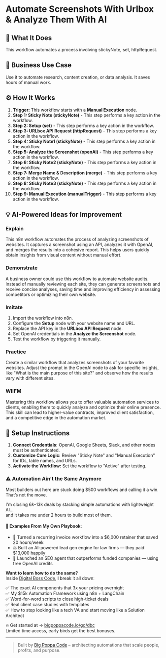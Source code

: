 # Automate Screenshots With Urlbox & Analyze Them With AI

## 🚀 What It Does
This workflow automates a process involving stickyNote, set, httpRequest.

## 💼 Business Use Case
Use it to automate research, content creation, or data analysis. It saves hours of manual work.

## ⚙️ How It Works
1.  **Trigger:** This workflow starts with a **Manual Execution** node.
2. **Step 1: Sticky Note (stickyNote)** - This step performs a key action in the workflow.
3. **Step 2: Setup (set)** - This step performs a key action in the workflow.
4. **Step 3: URLbox API Request (httpRequest)** - This step performs a key action in the workflow.
5. **Step 4: Sticky Note1 (stickyNote)** - This step performs a key action in the workflow.
6. **Step 5: Analyze the Screenshot (openAi)** - This step performs a key action in the workflow.
7. **Step 6: Sticky Note2 (stickyNote)** - This step performs a key action in the workflow.
8. **Step 7: Merge Name & Description (merge)** - This step performs a key action in the workflow.
9. **Step 8: Sticky Note3 (stickyNote)** - This step performs a key action in the workflow.
10. **Step 9: Manual Execution (manualTrigger)** - This step performs a key action in the workflow.

## 💡 AI-Powered Ideas for Improvement
### Explain
This n8n workflow automates the process of analyzing screenshots of websites. It captures a screenshot using an API, analyzes it with OpenAI, and merges the results into a cohesive report. This helps users quickly obtain insights from visual content without manual effort.

### Demonstrate
A business owner could use this workflow to automate website audits. Instead of manually reviewing each site, they can generate screenshots and receive concise analyses, saving time and improving efficiency in assessing competitors or optimizing their own website.

### Imitate
1. Import the workflow into n8n.
2. Configure the **Setup** node with your website name and URL.
3. Replace the API key in the **URLbox API Request** node.
4. Set OpenAI credentials in the **Analyze the Screenshot** node.
5. Test the workflow by triggering it manually.

### Practice
Create a similar workflow that analyzes screenshots of your favorite websites. Adjust the prompt in the OpenAI node to ask for specific insights, like "What is the main purpose of this site?" and observe how the results vary with different sites.

### WIIFM
Mastering this workflow allows you to offer valuable automation services to clients, enabling them to quickly analyze and optimize their online presence. This skill can lead to higher-value contracts, improved client satisfaction, and a competitive edge in the automation market.

## 🔧 Setup Instructions
1. **Connect Credentials:** OpenAI, Google Sheets, Slack, and other nodes must be authenticated.
2. **Customize Core Logic:** Review "Sticky Note" and "Manual Execution" for IDs, table names, and URLs.
3. **Activate the Workflow:** Set the workflow to "Active" after testing.

### ⚠️ Automation Ain’t the Same Anymore

Most builders out here are stuck doing $500 workflows and calling it a win.  
That’s not the move.  

I'm closing $6k–$13k deals by stacking simple automations with lightweight AI...  
and it takes me under 2 hours to build most of them.

#### 🧠 Examples From My Own Playbook:
- 🔁 Turned a recurring invoice workflow into a $6,000 retainer that saved 20 hours/week  
- ⚖️ Built an AI-powered lead gen engine for law firms — they paid $13,000 happily  
- 🚀 Launched an SEO agent that outperforms funded companies — using free OpenAI credits  

**Want to learn how to do the same?**  
Inside [Digital Boss Code](https://bigpoppacode.io/go/dbc), I break it all down:

✅ The exact AI components that 3x your pricing overnight  
✅ My $15k Automation Framework using n8n + LangChain  
✅ Word-for-word scripts to close high-ticket deals  
✅ Real client case studies with templates  
✅ How to stop looking like a tech VA and start moving like a Solution Architect  

🔥 Get started at → [bigpoppacode.io/go/dbc](https://bigpoppacode.io/go/dbc)  
Limited time access, early birds get the best bonuses.

---
> Built by [Big Poppa Code](https://bigpoppacode.io) – architecting automations that scale people, profits, and purpose.
